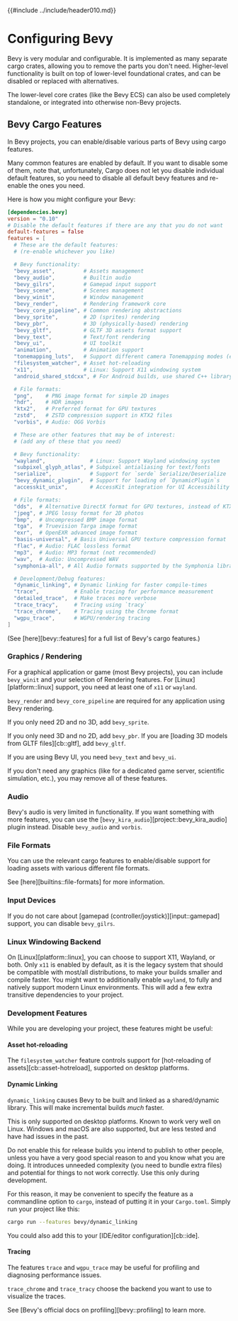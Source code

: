 {{#include ../include/header010.md}}

# Configuring Bevy

Bevy is very modular and configurable. It is implemented as many separate
cargo crates, allowing you to remove the parts you don't need. Higher-level
functionality is built on top of lower-level foundational crates, and can
be disabled or replaced with alternatives.

The lower-level core crates (like the Bevy ECS) can also be used completely
standalone, or integrated into otherwise non-Bevy projects.

## Bevy Cargo Features

In Bevy projects, you can enable/disable various parts of Bevy using cargo features.

Many common features are enabled by default. If you want to disable some of
them, note that, unfortunately, Cargo does not let you disable individual
default features, so you need to disable all default bevy features and
re-enable the ones you need.

Here is how you might configure your Bevy:

```toml
[dependencies.bevy]
version = "0.10"
# Disable the default features if there are any that you do not want
default-features = false
features = [
  # These are the default features:
  # (re-enable whichever you like)

  # Bevy functionality:
  "bevy_asset",         # Assets management
  "bevy_audio",         # Builtin audio
  "bevy_gilrs",         # Gamepad input support
  "bevy_scene",         # Scenes management
  "bevy_winit",         # Window management
  "bevy_render",        # Rendering framework core
  "bevy_core_pipeline", # Common rendering abstractions
  "bevy_sprite",        # 2D (sprites) rendering
  "bevy_pbr",           # 3D (physically-based) rendering
  "bevy_gltf",          # GLTF 3D assets format support
  "bevy_text",          # Text/font rendering
  "bevy_ui",            # UI toolkit
  "animation",          # Animation support
  "tonemapping_luts",   # Support different camera Tonemapping modes (embeds extra data)
  "filesystem_watcher", # Asset hot-reloading
  "x11",                # Linux: Support X11 windowing system
  "android_shared_stdcxx", # For Android builds, use shared C++ library

  # File formats:
  "png",    # PNG image format for simple 2D images
  "hdr",    # HDR images
  "ktx2",   # Preferred format for GPU textures
  "zstd",   # ZSTD compression support in KTX2 files
  "vorbis", # Audio: OGG Vorbis

  # These are other features that may be of interest:
  # (add any of these that you need)

  # Bevy functionality:
  "wayland",              # Linux: Support Wayland windowing system
  "subpixel_glyph_atlas", # Subpixel antialiasing for text/fonts
  "serialize",            # Support for `serde` Serialize/Deserialize
  "bevy_dynamic_plugin",  # Support for loading of `DynamicPlugin`s
  "accesskit_unix",       # AccessKit integration for UI Accessibility

  # File formats:
  "dds",  # Alternative DirectX format for GPU textures, instead of KTX2
  "jpeg", # JPEG lossy format for 2D photos
  "bmp",  # Uncompressed BMP image format
  "tga",  # Truevision Targa image format
  "exr",  # OpenEXR advanced image format
  "basis-universal", # Basis Universal GPU texture compression format
  "flac", # Audio: FLAC lossless format
  "mp3",  # Audio: MP3 format (not recommended)
  "wav",  # Audio: Uncompressed WAV
  "symphonia-all", # All Audio formats supported by the Symphonia library

  # Development/Debug features:
  "dynamic_linking", # Dynamic linking for faster compile-times
  "trace",           # Enable tracing for performance measurement
  "detailed_trace",  # Make traces more verbose
  "trace_tracy",     # Tracing using `tracy`
  "trace_chrome",    # Tracing using the Chrome format
  "wgpu_trace",      # WGPU/rendering tracing
]
```

(See [here][bevy::features] for a full list of Bevy's cargo features.)

### Graphics / Rendering

For a graphical application or game (most Bevy projects), you can include
`bevy_winit` and your selection of Rendering features. For
[Linux][platform::linux] support, you need at least one of `x11` or `wayland`.

`bevy_render` and `bevy_core_pipeline` are required for any application using
Bevy rendering.

If you only need 2D and no 3D, add `bevy_sprite`.

If you only need 3D and no 2D, add `bevy_pbr`. If you are [loading 3D models
from GLTF files][cb::gltf], add `bevy_gltf`.

If you are using Bevy UI, you need `bevy_text` and `bevy_ui`.

If you don't need any graphics (like for a dedicated game server, scientific
simulation, etc.), you may remove all of these features.

### Audio

Bevy's audio is very limited in functionality. If you want something with more
features, you can use the [`bevy_kira_audio`][project::bevy_kira_audio] plugin
instead. Disable `bevy_audio` and `vorbis`.

### File Formats

You can use the relevant cargo features to enable/disable support for loading
assets with various different file formats.

See [here][builtins::file-formats] for more information.

### Input Devices

If you do not care about [gamepad (controller/joystick)][input::gamepad]
support, you can disable `bevy_gilrs`.

### Linux Windowing Backend

On [Linux][platform::linux], you can choose to support X11, Wayland,
or both. Only `x11` is enabled by default, as it is the legacy system
that should be compatible with most/all distributions, to make your builds
smaller and compile faster. You might want to additionally enable `wayland`,
to fully and natively support modern Linux environments. This will add a few
extra transitive dependencies to your project.

### Development Features

While you are developing your project, these features might be useful:

#### Asset hot-reloading

The `filesystem_watcher` feature controls support for [hot-reloading of
assets][cb::asset-hotreload], supported on desktop platforms.

#### Dynamic Linking

`dynamic_linking` causes Bevy to be built and linked as a shared/dynamic
library. This will make incremental builds *much* faster.

This is only supported on desktop platforms. Known to work very well on Linux.
Windows and macOS are also supported, but are less tested and have had issues in
the past.

Do not enable this for release builds you intend to publish to other people,
unless you have a very good special reason to and you know what you are doing.
It introduces unneeded complexity (you need to bundle extra files) and potential
for things to not work correctly. Use this only during development.

For this reason, it may be convenient to specify the feature as a commandline
option to `cargo`, instead of putting it in your `Cargo.toml`. Simply run your
project like this:

```sh
cargo run --features bevy/dynamic_linking
```

You could also add this to your [IDE/editor configuration][cb::ide].

#### Tracing

The features `trace` and `wgpu_trace` may be useful for profiling and
diagnosing performance issues.

`trace_chrome` and `trace_tracy` choose the backend you want to use to
visualize the traces.

See [Bevy's official docs on profiling][bevy::profiling] to learn more.
